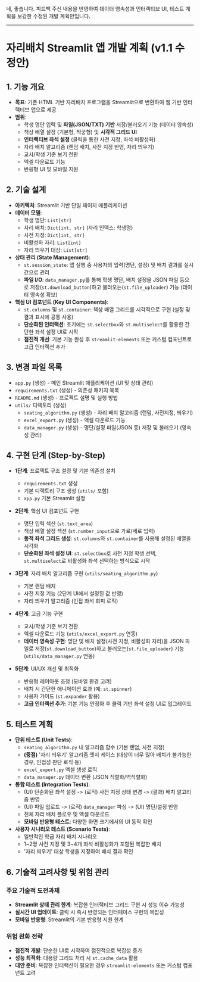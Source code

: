 네, 좋습니다. 피드백 주신 내용을 반영하여 데이터 영속성과 인터랙티브 UI, 테스트 계획을 보강한 수정된 개발 계획안입니다.

---

# 자리배치 Streamlit 앱 개발 계획 (v1.1 수정안)

## 1. 기능 개요
- **목표**: 기존 HTML 기반 자리배치 프로그램을 Streamlit으로 변환하여 웹 기반 인터랙티브 앱으로 제공
- **범위**:
  - 학생 명단 입력 및 **파일(JSON/TXT) 기반** 저장/불러오기 기능 (데이터 영속성)
  - 책상 배열 설정 (기본형, 짝꿍형) 및 **시각적 그리드 UI**
  - **인터랙티브 좌석 설정** (클릭을 통한 사전 지정, 좌석 비활성화)
  - 자리 배치 알고리즘 (랜덤 배치, 사전 지정 반영, 자리 띄우기)
  - 교사/학생 기준 보기 전환
  - 엑셀 다운로드 기능
  - 반응형 UI 및 모바일 지원

## 2. 기술 설계
- **아키텍처**: Streamlit 기반 단일 페이지 애플리케이션
- **데이터 모델**:
  - 학생 명단: `List[str]`
  - 자리 배치: `Dict[int, str]` (자리 인덱스: 학생명)
  - 사전 지정: `Dict[int, str]`
  - 비활성화 자리: `List[int]`
  - 자리 띄우기 대상: `List[str]`
- **상태 관리 (State Management)**:
  - `st.session_state`: 앱 실행 중 사용자의 입력(명단, 설정) 및 배치 결과를 실시간으로 관리
  - **파일 I/O**: `data_manager.py`를 통해 학생 명단, 배치 설정을 JSON 파일 등으로 저장(`st.download_button`)하고 불러오는(`st.file_uploader`) 기능 (데이터 영속성 확보)
- **핵심 UI 컴포넌트 (Key UI Components)**:
  - `st.columns` 및 `st.container`: 책상 배열 그리드를 시각적으로 구현 (설정 및 결과 표시에 공통 사용)
  - **단순화된 인터랙션**: 초기에는 `st.selectbox`와 `st.multiselect`를 활용한 간단한 좌석 설정 UI로 시작
  - **점진적 개선**: 기본 기능 완성 후 `streamlit-elements` 또는 커스텀 컴포넌트로 고급 인터랙션 추가

## 3. 변경 파일 목록
- `app.py` (생성) - 메인 Streamlit 애플리케이션 (UI 및 상태 관리)
- `requirements.txt` (생성) - 의존성 패키지 목록
- `README.md` (생성) - 프로젝트 설명 및 실행 방법
- `utils/` 디렉토리 (생성)
  - `seating_algorithm.py` (생성) - 자리 배치 알고리즘 (랜덤, 사전지정, 띄우기)
  - `excel_export.py` (생성) - 엑셀 다운로드 기능
  - `data_manager.py` (생성) - 명단/설정 파일(JSON 등) 저장 및 불러오기 (영속성 관리)

## 4. 구현 단계 (Step-by-Step)
- **1단계**: 프로젝트 구조 설정 및 기본 의존성 설치
  - `requirements.txt` 생성
  - 기본 디렉토리 구조 생성 (`utils/` 포함)
  - `app.py` 기본 Streamlit 설정

- **2단계**: 핵심 UI 컴포넌트 구현
  - 명단 입력 섹션 (`st.text_area`)
  - 책상 배열 설정 섹션 (`st.number_input`으로 가로/세로 입력)
  - **동적 좌석 그리드 생성**: `st.columns`와 `st.container`를 사용해 설정된 배열을 시각화
  - **단순화된 좌석 설정 UI**: `st.selectbox`로 사전 지정 학생 선택, `st.multiselect`로 비활성화 좌석 선택하는 방식으로 시작

- **3단계**: 자리 배치 알고리즘 구현 (`utils/seating_algorithm.py`)
  - 기본 랜덤 배치
  - 사전 지정 기능 (2단계 UI에서 설정된 값 반영)
  - 자리 띄우기 알고리즘 (인접 좌석 회피 로직)

- **4단계**: 고급 기능 구현
  - 교사/학생 기준 보기 전환
  - 엑셀 다운로드 기능 (`utils/excel_export.py` 연동)
  - **데이터 영속성 구현**: 명단 및 배치 설정(사전 지정, 비활성화 자리)을 JSON 파일로 저장(`st.download_button`)하고 불러오는(`st.file_uploader`) 기능 (`utils/data_manager.py` 연동)

- **5단계**: UI/UX 개선 및 최적화
  - 반응형 레이아웃 조정 (모바일 환경 고려)
  - 배치 시 간단한 애니메이션 효과 (예: `st.spinner`)
  - 사용자 가이드 (`st.expander` 활용)
  - **고급 인터랙션 추가**: 기본 기능 안정화 후 클릭 기반 좌석 설정 UI로 업그레이드

## 5. 테스트 계획
- **단위 테스트 (Unit Tests)**:
  - `seating_algorithm.py` 내 알고리즘 함수 (기본 랜덤, 사전 지정)
  - **(중점)** '자리 띄우기' 알고리즘 엣지 케이스 (대상이 너무 많아 배치가 불가능한 경우, 인접성 판단 로직 등)
  - `excel_export.py` 엑셀 생성 로직
  - `data_manager.py` 데이터 변환 (JSON 직렬화/역직렬화)
- **통합 테스트 (Integration Tests)**:
  - (UI) 단순화된 좌석 설정 -> (로직) 사전 지정 상태 변경 -> (결과) 배치 알고리즘 반영
  - (UI) 파일 업로드 -> (로직) `data_manager` 파싱 -> (UI) 명단/설정 반영
  - 전체 자리 배치 플로우 및 엑셀 다운로드
  - **모바일 반응형 테스트**: 다양한 화면 크기에서의 UI 동작 확인
- **사용자 시나리오 테스트 (Scenario Tests)**:
  - 일반적인 학급 자리 배치 시나리오
  - 1~2명 사전 지정 및 3~4개 좌석 비활성화가 포함된 복잡한 배치
  - '자리 띄우기' 대상 학생을 지정하여 배치 결과 확인

## 6. 기술적 고려사항 및 위험 관리

### **주요 기술적 도전과제**
- **Streamlit 상태 관리 한계**: 복잡한 인터랙티브 그리드 구현 시 성능 이슈 가능성
- **실시간 UI 업데이트**: 클릭 시 즉시 반영되는 인터페이스 구현의 복잡성  
- **모바일 반응형**: Streamlit의 기본 반응형 지원 한계

### **위험 완화 전략**
- **점진적 개발**: 단순한 UI로 시작하여 점진적으로 복잡성 증가
- **성능 최적화**: 대용량 그리드 처리 시 `st.cache_data` 활용
- **대안 준비**: 복잡한 인터랙션이 필요한 경우 `streamlit-elements` 또는 커스텀 컴포넌트 고려